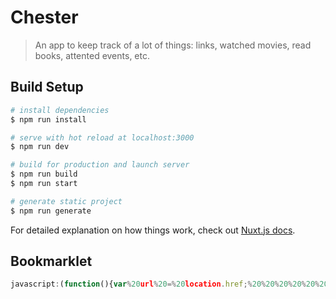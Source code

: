# Chester

> An app to keep track of a lot of things: links, watched movies, read books, attented events, etc.

## Build Setup

```bash
# install dependencies
$ npm run install

# serve with hot reload at localhost:3000
$ npm run dev

# build for production and launch server
$ npm run build
$ npm run start

# generate static project
$ npm run generate
```

For detailed explanation on how things work, check out [Nuxt.js docs](https://nuxtjs.org).

## Bookmarklet

```js
javascript:(function(){var%20url%20=%20location.href;%20%20%20%20%20%20var%20title%20=%20document.title%20||%20url;%20%20%20%20%20%20window.open('https://pulsar-chester.surge.sh/links/create?url='%20+%20encodeURIComponent(url)+'&title='%20+%20encodeURIComponent(title),'_blank','height=600,width=800');})();
```
